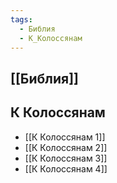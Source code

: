 ```yaml
---
tags:
  - Библия
  - К_Колоссянам
---
```

## [[Библия]]
## К Колоссянам
- [[К Колоссянам 1]]
- [[К Колоссянам 2]]
- [[К Колоссянам 3]]
- [[К Колоссянам 4]]
